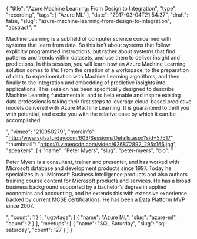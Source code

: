 {
  "title": "Azure Machine Learning: From Design to Integration",
  "type": "recording",
  "tags": [
    "Azure ML"
  ],
  "date": "2017-03-04T21:54:37",
  "draft": false,
  "slug": "azure-machine-learning-from-design-to-integration",
  "abstract": "<p>Machine Learning is a subfield of computer science concerned with systems that learn from data. So this isn’t about systems that follow explicitly programmed instructions, but rather about systems that find patterns and trends within datasets, and use them to deliver insight and predictions. In this session, you will learn how an Azure Machine Learning solution comes to life: From the creation of a workspace, to the preparation of data, to experimentation with Machine Learning algorithms, and then finally to the integration and embedding of predictive insights into applications. This session has been specifically designed to describe Machine Learning fundamentals, and to help enable and inspire existing data professionals taking their first steps to leverage cloud-based predictive models delivered with Azure Machine Learning. It is guaranteed to thrill you with potential, and excite you with the relative ease by which it can be accomplished.</p>",
  "vimeo": "210950279",
  "moreinfo": "http://www.sqlsaturday.com/603/Sessions/Details.aspx?sid=57517",
  "thumbnail": "https://i.vimeocdn.com/video/626872892_295x166.jpg",
  "speakers": [
    {
      "name": "Peter Myers",
      "slug": "peter-myers",
      "bio": "<p>Peter Myers is a consultant, trainer and presenter, and has worked with Microsoft database and development products since 1997. Today he specializes in all Microsoft Business Intelligence products and also authors training course content for Microsoft products and services. He has a broad business background supported by a bachelor’s degree in applied economics and accounting, and he extends this with extensive experience backed by current MCSE certifications. He has been a Data Platform MVP since 2007.</p>",
      "count": 1
    }
  ],
  "ugtvtags": [
    {
      "name": "Azure ML",
      "slug": "azure-ml",
      "count": 2
    }
  ],
  "meetups": [
    {
      "name": "SQL Saturday",
      "slug": "sql-saturday",
      "count": 127
    }
  ]
}